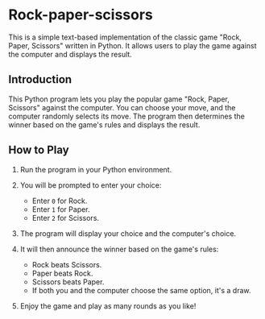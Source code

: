 # Rock-paper-scissors
This is a simple text-based implementation of the classic game "Rock, Paper, Scissors" written in Python. It allows users to play the game against the computer and displays the result.
## Introduction

This Python program lets you play the popular game "Rock, Paper, Scissors" against the computer. You can choose your move, and the computer randomly selects its move. The program then determines the winner based on the game's rules and displays the result.

## How to Play

1. Run the program in your Python environment.

2. You will be prompted to enter your choice:
   - Enter `0` for Rock.
   - Enter `1` for Paper.
   - Enter `2` for Scissors.

3. The program will display your choice and the computer's choice.

4. It will then announce the winner based on the game's rules:
   - Rock beats Scissors.
   - Paper beats Rock.
   - Scissors beats Paper.
   - If both you and the computer choose the same option, it's a draw.

5. Enjoy the game and play as many rounds as you like!
